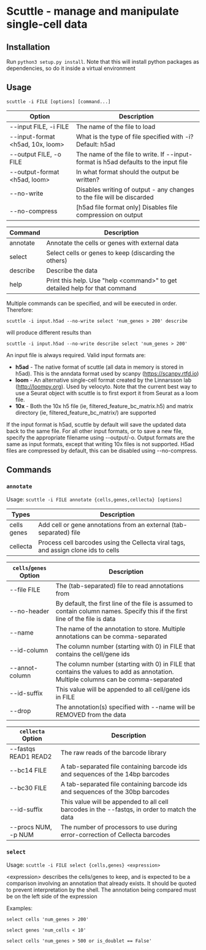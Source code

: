 # Scuttle - manage and manipulate single-cell data

## Installation

Run `python3 setup.py install`.  Note that this will install python packages as dependencies, so do it inside a virtual environment

## Usage

`scuttle -i FILE [options] [command...]`

Option | Description
-------|------------
--input FILE, -i FILE | The name of the file to load
--input-format &lt;h5ad, 10x, loom> | What is the type of file specified with -i? Default: h5ad
--output FILE, -o FILE | The name of the file to write.  If --input-format is h5ad defaults to the input file
--output-format &lt;h5ad, loom> | In what format should the output be written?
--no-write | Disables writing of output - any changes to the file will be discarded
--no-compress | [h5ad file format only] Disables file compression on output

Command | Description
--------|------------
annotate | Annotate the cells or genes with external data
select | Select cells or genes to keep (discarding the others)
describe | Describe the data
help | Print this help.  Use "help &lt;command>" to get detailed help for that command

Multiple commands can be specified, and will be executed in order.  Therefore:

`scuttle -i input.h5ad --no-write select 'num_genes > 200' describe`

will produce different results than

`scuttle -i input.h5ad --no-write describe select 'num_genes > 200'`

An input file is always required.  Valid input formats are:
 * **h5ad** - The native format of scuttle (all data in memory is stored in h5ad).  This is the anndata format used by scanpy (https://scanpy.rtfd.io)
 * **loom** - An alternative single-cell format created by the Linnarsson lab (http://loompy.org).  Used by velocyto.  Note that the current best way to use a Seurat object with scuttle is to first export it from Seurat as a loom file.
 * **10x** - Both the 10x h5 file (ie, filtered_feature_bc_matrix.h5) and matrix directory (ie, filtered_feature_bc_matrix/) are supported

If the input format is h5ad, scuttle by default will save the updated data back to the same file.  For all other input formats, or to save a new file, specify the appropriate filename using --output/-o.  Output formats are the same as input formats, except that writing 10x files is not supported.  H5ad files are compressed by default, this can be disabled using --no-compress.

## Commands

### `annotate`

Usage: `scuttle -i FILE annotate {cells,genes,cellecta} [options]`

Types| Description
-----|----
cells<br>genes | Add cell or gene annotations from an external (tab-separated) file
cellecta | Process cell barcodes using the Cellecta viral tags, and assign clone ids to cells

`cells`/`genes` Option|Description
-----|------
--file FILE | The (tab-separated) file to read annotations from
--no-header | By default, the first line of the file is assumed to contain column names. Specify this if the first line of the file is data
--name | The name of the annotation to store.  Multiple annotations can be comma-separated
--id-column | The column number (starting with 0) in FILE that contains the cell/gene ids
--annot-column | The column number (starting with 0) in FILE that contains the values to add as annotation. Multiple columns can be comma-separated
--id-suffix | This value will be appended to all cell/gene ids in FILE
--drop | The annotation(s) specified with --name will be REMOVED from the data

`cellecta` Option|Description
-------|---------
--fastqs READ1 READ2 | The raw reads of the barcode library
--bc14 FILE | A tab-separated file containing barcode ids and sequences of the 14bp barcodes
--bc30 FILE | A tab-separated file containing barcode ids and sequences of the 30bp barcodes
--id-suffix | This value will be appended to all cell barcodes in the --fastqs, in order to match the data
--procs NUM, -p NUM | The number of processors to use during error-correction of Cellecta barcodes

### `select`

Usage: `scuttle -i FILE select {cells,genes} <expression>`

&lt;expression> describes the cells/genes to keep, and is expected to be a comparison involving an annotation that already exists.  It should be quoted to prevent interpretation by the shell.  The annotation being compared must be on the left side of the expression

Examples:

`select cells 'num_genes > 200'`

`select genes 'num_cells < 10'`

`select cells 'num_genes > 500 or is_doublet == False'`
